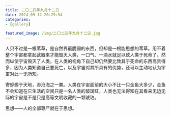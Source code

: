 ```yaml
---
title: 二〇二四年九月十二日
date: 2024-09-12 20:29:54
categories:
- [gallery]

featured_image: /img/二〇二四年九月十二日.jpg
---
```


人只不过是一根苇草，是自然界最脆弱的东西，但却是一根能思想的苇草。用不着整个宇宙都拿起武器来才能毁灭人类，一口气、一滴水就足以致人类于死命了。然而纵使宇宙毁灭了人类，在人类的视角下自己却仍然要比致其于死命的东西高贵得多，因为人类知道自己要死亡，以及宇宙对其所具有的优势，还可以主动地认为宇宙对此一无所知。

寄蜉蝣于天地，渺沧海之一粟。人类在宇宙面前的大小不比一只金鱼大多少，金鱼不会知道在它生活的空间只是一名人类的玻璃缸，人类也无法得知在其看来无边无际的宇宙是不是只是高等文明收藏的一颗琥珀。

思想——人的全部尊严就在于思想。